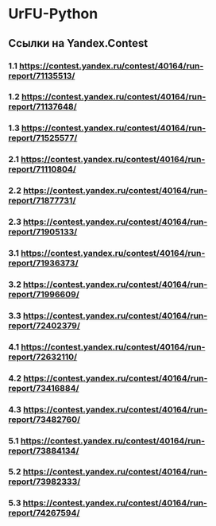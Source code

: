 # UrFU-Python

## Ссылки на Yandex.Contest

### 1.1 https://contest.yandex.ru/contest/40164/run-report/71135513/
### 1.2 https://contest.yandex.ru/contest/40164/run-report/71137648/
### 1.3 https://contest.yandex.ru/contest/40164/run-report/71525577/

### 2.1 https://contest.yandex.ru/contest/40164/run-report/71110804/
### 2.2 https://contest.yandex.ru/contest/40164/run-report/71877731/
### 2.3 https://contest.yandex.ru/contest/40164/run-report/71905133/

### 3.1 https://contest.yandex.ru/contest/40164/run-report/71936373/
### 3.2 https://contest.yandex.ru/contest/40164/run-report/71996609/
### 3.3 https://contest.yandex.ru/contest/40164/run-report/72402379/

### 4.1 https://contest.yandex.ru/contest/40164/run-report/72632110/
### 4.2 https://contest.yandex.ru/contest/40164/run-report/73416884/
### 4.3 https://contest.yandex.ru/contest/40164/run-report/73482760/

### 5.1 https://contest.yandex.ru/contest/40164/run-report/73884134/ 
### 5.2 https://contest.yandex.ru/contest/40164/run-report/73982333/
### 5.3 https://contest.yandex.ru/contest/40164/run-report/74267594/
